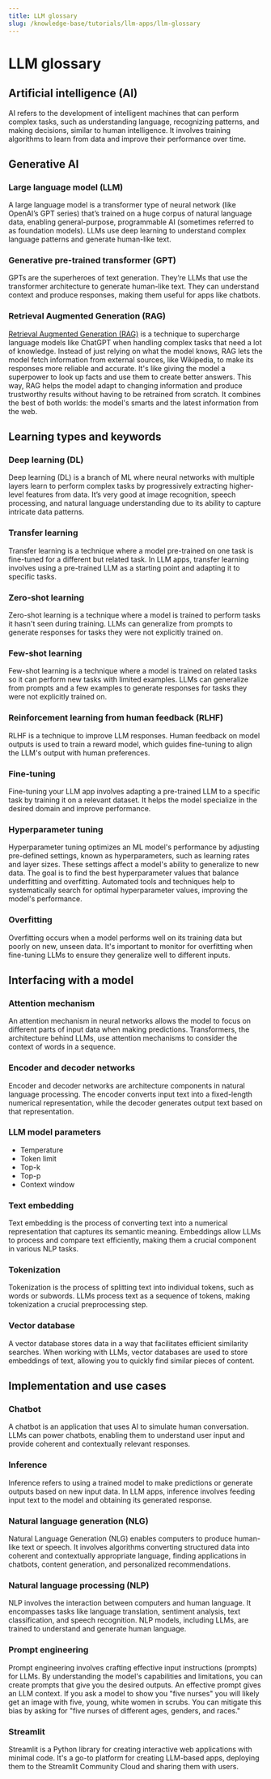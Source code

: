 ```yaml
---
title: LLM glossary
slug: /knowledge-base/tutorials/llm-apps/llm-glossary
---
```


# LLM glossary

## **Artificial intelligence (AI)**

AI refers to the development of intelligent machines that can perform complex tasks, such as understanding language, recognizing patterns, and making decisions, similar to human intelligence. It involves training algorithms to learn from data and improve their performance over time.

## Generative AI

### Large language model (LLM)

A large language model is a transformer type of neural network (like OpenAI’s GPT series) that’s trained on a huge corpus of natural language data, enabling general-purpose, programmable AI (sometimes referred to as foundation models). LLMs use deep learning to understand complex language patterns and generate human-like text.

### Generative pre-trained transformer (GPT)

GPTs are the superheroes of text generation. They’re LLMs that use the transformer architecture to generate human-like text. They can understand context and produce responses, making them useful for apps like chatbots.

### Retrieval Augmented Generation (RAG)

[Retrieval Augmented Generation (RAG)](https://blog.streamlit.io/build-a-chatbot-with-custom-data-sources-powered-by-llamaindex/#21-local-development) is a technique to supercharge language models like ChatGPT when handling complex tasks that need a lot of knowledge. Instead of just relying on what the model knows, RAG lets the model fetch information from external sources, like Wikipedia, to make its responses more reliable and accurate. It's like giving the model a superpower to look up facts and use them to create better answers. This way, RAG helps the model adapt to changing information and produce trustworthy results without having to be retrained from scratch. It combines the best of both worlds: the model's smarts and the latest information from the web.

## Learning types and keywords

### **Deep learning (DL)**

Deep learning (DL) is a branch of ML where neural networks with multiple layers learn to perform complex tasks by progressively extracting higher-level features from data. It’s very good at image recognition, speech processing, and natural language understanding due to its ability to capture intricate data patterns.

### **Transfer learning**

Transfer learning is a technique where a model pre-trained on one task is fine-tuned for a different but related task. In LLM apps, transfer learning involves using a pre-trained LLM as a starting point and adapting it to specific tasks.

### **Zero-shot learning**

Zero-shot learning is a technique where a model is trained to perform tasks it hasn't seen during training. LLMs can generalize from prompts to generate responses for tasks they were not explicitly trained on.

### Few-shot learning

Few-shot learning is a technique where a model is trained on related tasks so it can perform new tasks with limited examples. LLMs can generalize from prompts and a few examples to generate responses for tasks they were not explicitly trained on.

### **Reinforcement learning from human feedback (RLHF)**

RLHF is a technique to improve LLM responses. Human feedback on model outputs is used to train a reward model, which guides fine-tuning to align the LLM's output with human preferences.

### **Fine-tuning**

Fine-tuning your LLM app involves adapting a pre-trained LLM to a specific task by training it on a relevant dataset. It helps the model specialize in the desired domain and improve performance.

### **Hyperparameter tuning**

Hyperparameter tuning optimizes an ML model's performance by adjusting pre-defined settings, known as hyperparameters, such as learning rates and layer sizes. These settings affect a model's ability to generalize to new data. The goal is to find the best hyperparameter values that balance underfitting and overfitting. Automated tools and techniques help to systematically search for optimal hyperparameter values, improving the model's performance.

### **Overfitting**

Overfitting occurs when a model performs well on its training data but poorly on new, unseen data. It's important to monitor for overfitting when fine-tuning LLMs to ensure they generalize well to different inputs.

## Interfacing with a model

### **Attention mechanism**

An attention mechanism in neural networks allows the model to focus on different parts of input data when making predictions. Transformers, the architecture behind LLMs, use attention mechanisms to consider the context of words in a sequence.

### **Encoder and decoder networks**

Encoder and decoder networks are architecture components in natural language processing. The encoder converts input text into a fixed-length numerical representation, while the decoder generates output text based on that representation.

### LLM model parameters

- Temperature
- Token limit
- Top-k
- Top-p
- Context window

### **Text embedding**

Text embedding is the process of converting text into a numerical representation that captures its semantic meaning. Embeddings allow LLMs to process and compare text efficiently, making them a crucial component in various NLP tasks.

### **Tokenization**

Tokenization is the process of splitting text into individual tokens, such as words or subwords. LLMs process text as a sequence of tokens, making tokenization a crucial preprocessing step.

### **Vector database**

A vector database stores data in a way that facilitates efficient similarity searches. When working with LLMs, vector databases are used to store embeddings of text, allowing you to quickly find similar pieces of content.

## Implementation and use cases

### **Chatbot**

A chatbot is an application that uses AI to simulate human conversation. LLMs can power chatbots, enabling them to understand user input and provide coherent and contextually relevant responses.

### **Inference**

Inference refers to using a trained model to make predictions or generate outputs based on new input data. In LLM apps, inference involves feeding input text to the model and obtaining its generated response.

### **Natural language generation (NLG)**

Natural Language Generation (NLG) enables computers to produce human-like text or speech. It involves algorithms converting structured data into coherent and contextually appropriate language, finding applications in chatbots, content generation, and personalized recommendations.

### **Natural language processing (NLP)**

NLP involves the interaction between computers and human language. It encompasses tasks like language translation, sentiment analysis, text classification, and speech recognition. NLP models, including LLMs, are trained to understand and generate human language.

### **Prompt engineering**

Prompt engineering involves crafting effective input instructions (prompts) for LLMs. By understanding the model's capabilities and limitations, you can create prompts that give you the desired outputs. An effective prompt gives an LLM context. If you ask a model to show you "five nurses" you will likely get an image with five, young, white women in scrubs. You can mitigate this bias by asking for "five nurses of different ages, genders, and races."

### **Streamlit**

Streamlit is a Python library for creating interactive web applications with minimal code. It's a go-to platform for creating LLM-based apps, deploying them to the Streamlit Community Cloud and sharing them with users.
